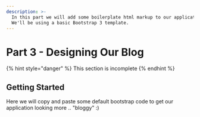```yaml
---
description: >-
  In this part we will add some boilerplate html markup to our application.
  We'll be using a basic Bootstrap 3 template.
---
```


# Part 3 - Designing Our Blog

{% hint style="danger" %}
This section is incomplete
{% endhint %}

## Getting Started

Here we will copy and paste some default bootstrap code to get our application looking more .. "bloggy" :\)



